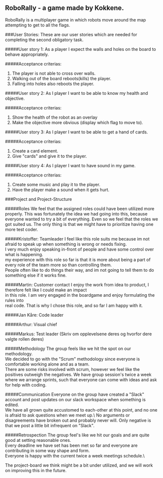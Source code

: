 ## RoboRally - a game made by Kokkene. 
RoboRally is a multiplayer game in which robots move around the map attempting to get to all the flags. 

###User Stories:
These are our user stories which are needed for completing the second obligatory task.


#####User story 1:
As a player I expect the walls and holes on the board to behave appropriately.
    
#####Acceptance criterias:
1. The player is not able to cross over walls.
2. Walking out of the board reboots(kills) the player.
3. Falling into holes also reboots the player.
    
#####User story 2:
As I player I want to be able to know my health and objective.
    
#####Acceptance criterias:
1. Show the health of the robot as an overlay
2. Make the objective more obvious (display which flag to move to).

#####User story 3:
As I player I want to be able to get a hand of cards.
    
#####Acceptance criterias:
1. Create a card element.
1. Give "cards" and give it to the player.

#####User story 4:
As I player I want to have sound in my game.
    
#####Acceptance criterias:
1. Create some music and play it to the player.
2. Have the player make a sound when it gets hurt.

###Project and Project-Structure

#####Roles
We feel that the assigned roles could have been utilized more properly.
This was fortunately the idea we had going into this, because everyone wanted to try a bit of everything.
Even so we feel that the roles we got suited us.
The only thing is that we might have to prioritize having one more test coder.

#####Kristoffer: Teamleader
I feel like this role suits me because im not afraid to speak up when something is wrong or needs fixing.\
I very much enjoy speaking in-front of people and have some control over what is happening.\
my experience with this role so far is that it is more about being a part of every role of the team more so than controlling them.\
People often like to do things their way, and im not going to tell them to do something else if it works fine.

#####Martin: Customer contact
I enjoy the work from idea to product, I therefore felt like I could make an impact\
in this role. I am very engaged in the boardgame and enjoy formulating the rules into\
real code. That is why I chose this role, and so far I am happy with it.

#####Jan Kåre: Code leader

#####Arthur: Visual chief

#####Markus: Test leader
(Skriv om opplevelsene deres og hvorfor dere valgte rollen deres)

#####Methodology
The group feels like we hit the spot on our methodology.\
We decided to go with the "Scrum" methodology since everyone is comfortable working alone and as a team.\
There are some risks involved with scrum, however we feel like the positives outweigh the negatives.
We have group session's twice a week where we arrange sprints, such that everyone can come with ideas and ask for help with coding. 

#####Communication
Everyone on the group have created a "Slack" account and post updates on our slack workspace when something is edited.\
We have all grown quite accustomed to each-other at this point, and no one is afraid to ask questions when we meet up.\ 
No arguments or disagreements have broken out and probably never will.
Only negative is that we post a little bit infrequent on "Slack".

#####Retrospection
The group feel's like we hit our goals and are quite good at setting reasonable ones.\
Every deadline we have set has been met so far and everyone are contributing in some way shape and form.\
Everyone is happy with the current twice a week meetings schedule.\

The project-board we think might be a bit under utilized, and we will work on improving this in the future.


